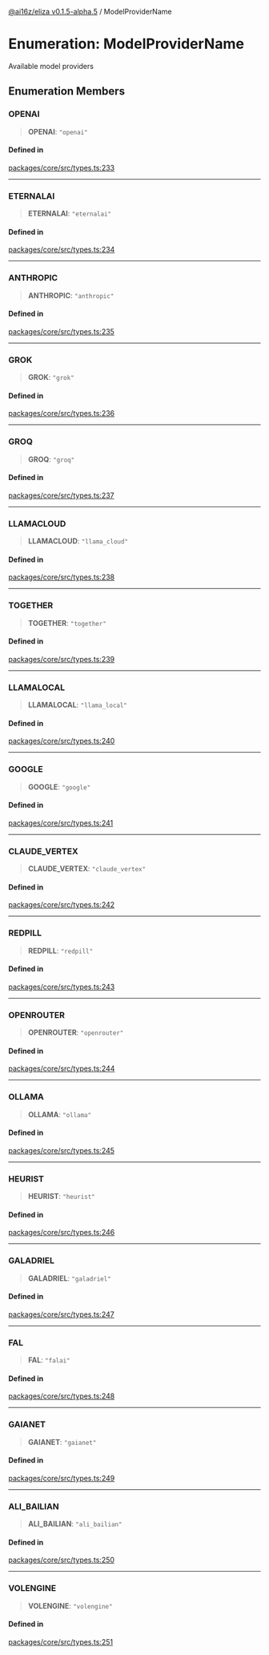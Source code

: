 [@ai16z/eliza v0.1.5-alpha.5](../index.md) / ModelProviderName

# Enumeration: ModelProviderName

Available model providers

## Enumeration Members

### OPENAI

> **OPENAI**: `"openai"`

#### Defined in

[packages/core/src/types.ts:233](https://github.com/roschler/eliza/blob/main/packages/core/src/types.ts#L233)

***

### ETERNALAI

> **ETERNALAI**: `"eternalai"`

#### Defined in

[packages/core/src/types.ts:234](https://github.com/roschler/eliza/blob/main/packages/core/src/types.ts#L234)

***

### ANTHROPIC

> **ANTHROPIC**: `"anthropic"`

#### Defined in

[packages/core/src/types.ts:235](https://github.com/roschler/eliza/blob/main/packages/core/src/types.ts#L235)

***

### GROK

> **GROK**: `"grok"`

#### Defined in

[packages/core/src/types.ts:236](https://github.com/roschler/eliza/blob/main/packages/core/src/types.ts#L236)

***

### GROQ

> **GROQ**: `"groq"`

#### Defined in

[packages/core/src/types.ts:237](https://github.com/roschler/eliza/blob/main/packages/core/src/types.ts#L237)

***

### LLAMACLOUD

> **LLAMACLOUD**: `"llama_cloud"`

#### Defined in

[packages/core/src/types.ts:238](https://github.com/roschler/eliza/blob/main/packages/core/src/types.ts#L238)

***

### TOGETHER

> **TOGETHER**: `"together"`

#### Defined in

[packages/core/src/types.ts:239](https://github.com/roschler/eliza/blob/main/packages/core/src/types.ts#L239)

***

### LLAMALOCAL

> **LLAMALOCAL**: `"llama_local"`

#### Defined in

[packages/core/src/types.ts:240](https://github.com/roschler/eliza/blob/main/packages/core/src/types.ts#L240)

***

### GOOGLE

> **GOOGLE**: `"google"`

#### Defined in

[packages/core/src/types.ts:241](https://github.com/roschler/eliza/blob/main/packages/core/src/types.ts#L241)

***

### CLAUDE\_VERTEX

> **CLAUDE\_VERTEX**: `"claude_vertex"`

#### Defined in

[packages/core/src/types.ts:242](https://github.com/roschler/eliza/blob/main/packages/core/src/types.ts#L242)

***

### REDPILL

> **REDPILL**: `"redpill"`

#### Defined in

[packages/core/src/types.ts:243](https://github.com/roschler/eliza/blob/main/packages/core/src/types.ts#L243)

***

### OPENROUTER

> **OPENROUTER**: `"openrouter"`

#### Defined in

[packages/core/src/types.ts:244](https://github.com/roschler/eliza/blob/main/packages/core/src/types.ts#L244)

***

### OLLAMA

> **OLLAMA**: `"ollama"`

#### Defined in

[packages/core/src/types.ts:245](https://github.com/roschler/eliza/blob/main/packages/core/src/types.ts#L245)

***

### HEURIST

> **HEURIST**: `"heurist"`

#### Defined in

[packages/core/src/types.ts:246](https://github.com/roschler/eliza/blob/main/packages/core/src/types.ts#L246)

***

### GALADRIEL

> **GALADRIEL**: `"galadriel"`

#### Defined in

[packages/core/src/types.ts:247](https://github.com/roschler/eliza/blob/main/packages/core/src/types.ts#L247)

***

### FAL

> **FAL**: `"falai"`

#### Defined in

[packages/core/src/types.ts:248](https://github.com/roschler/eliza/blob/main/packages/core/src/types.ts#L248)

***

### GAIANET

> **GAIANET**: `"gaianet"`

#### Defined in

[packages/core/src/types.ts:249](https://github.com/roschler/eliza/blob/main/packages/core/src/types.ts#L249)

***

### ALI\_BAILIAN

> **ALI\_BAILIAN**: `"ali_bailian"`

#### Defined in

[packages/core/src/types.ts:250](https://github.com/roschler/eliza/blob/main/packages/core/src/types.ts#L250)

***

### VOLENGINE

> **VOLENGINE**: `"volengine"`

#### Defined in

[packages/core/src/types.ts:251](https://github.com/roschler/eliza/blob/main/packages/core/src/types.ts#L251)
